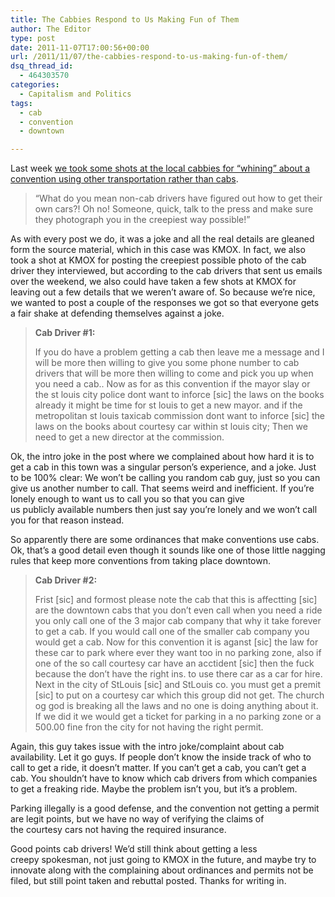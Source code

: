```yaml
---
title: The Cabbies Respond to Us Making Fun of Them
author: The Editor
type: post
date: 2011-11-07T17:00:56+00:00
url: /2011/11/07/the-cabbies-respond-to-us-making-fun-of-them/
dsq_thread_id:
  - 464303570
categories:
  - Capitalism and Politics
tags:
  - cab
  - convention
  - downtown

---
```

[<img class="alignright size-full wp-image-11017" title="creepy_cabby" src="http://media.punchingkitty.com/wordpress/2011/11/creepy_cabby.jpeg?filter=resize&w=250" alt="" />][1]Last week <a href="http://punchingkitty.com/2011/11/02/st-louis-cab-drivers-are-pissed-because-convention-has-their-own-transportation/" target="_blank">we took some shots at the local cabbies for &#8220;whining&#8221; about a convention using other transportation rather than cabs</a>.

> “What do you mean non-cab drivers have figured out how to get their own cars?! Oh no! Someone, quick, talk to the press and make sure they photograph you in the creepiest way possible!”

As with every post we do, it was a joke and all the real details are gleaned form the source material, which in this case was KMOX. In fact, we also took a shot at KMOX for posting the creepiest possible photo of the cab driver they interviewed, but according to the cab drivers that sent us emails over the weekend, we also could have taken a few shots at KMOX for leaving out a few details that we weren&#8217;t aware of. So because we&#8217;re nice, we wanted to post a couple of the responses we got so that everyone gets a fair shake at defending themselves against a joke.

> **Cab Driver #1:**
> 
> If you do have a problem getting a cab then leave me a message and I will be more then willing to give you some phone number to cab drivers that will be more then willing to come and pick you up when you need a cab.. Now as for as this convention if the mayor slay or the st louis city police dont want to inforce [sic] the laws on the books already it might be time for st louis to get a new mayor. and if the metropolitan st louis taxicab commission dont want to inforce [sic] the laws on the books about courtesy car within st louis city; Then we need to get a new director at the commission.

Ok, the intro joke in the post where we complained about how hard it is to get a cab in this town was a singular person&#8217;s experience, and a joke. Just to be 100% clear: We won&#8217;t be calling you random cab guy, just so you can give us another number to call. That seems weird and inefficient. If you&#8217;re lonely enough to want us to call you so that you can give us publicly available numbers then just say you&#8217;re lonely and we won&#8217;t call you for that reason instead.

So apparently there are some ordinances that make conventions use cabs. Ok, that&#8217;s a good detail even though it sounds like one of those little nagging rules that keep more conventions from taking place downtown.

> **Cab Driver #2:**
> 
> Frist [sic] and formost please note the cab that this is affectting [sic] are the downtown cabs that you don&#8217;t even call when you need a ride you only call one of the 3 major cab company that why it take forever to get a cab. If you would call one of the smaller cab company you would get a cab. Now for this convention it is aganst [sic] the law for these car to park where ever they want too in no parking zone, also if one of the so call courtesy car have an acctident [sic] then the fuck because the don&#8217;t have the right ins. to use there car as a car for hire. Next in the city of StLouis [sic] and StLouis co. you must get a premit [sic] to put on a courtesy car which this group did not get. The church og god is breaking all the laws and no one is doing anything about it. If we did it we would get a ticket for parking in a no parking zone or a 500.00 fine fron the city for not having the right permit.

Again, this guy takes issue with the intro joke/complaint about cab availability. Let it go guys. If people don&#8217;t know the inside track of who to call to get a ride, it doesn&#8217;t matter. If you can&#8217;t get a cab, you can&#8217;t get a cab. You shouldn&#8217;t have to know which cab drivers from which companies to get a freaking ride. Maybe the problem isn&#8217;t you, but it&#8217;s a problem.

Parking illegally is a good defense, and the convention not getting a permit are legit points, but we have no way of verifying the claims of the courtesy cars not having the required insurance.

Good points cab drivers! We&#8217;d still think about getting a less creepy spokesman, not just going to KMOX in the future, and maybe try to innovate along with the complaining about ordinances and permits not be filed, but still point taken and rebuttal posted. Thanks for writing in.

 [1]: http://media.punchingkitty.com/wordpress/2011/11/creepy_cabby.jpeg